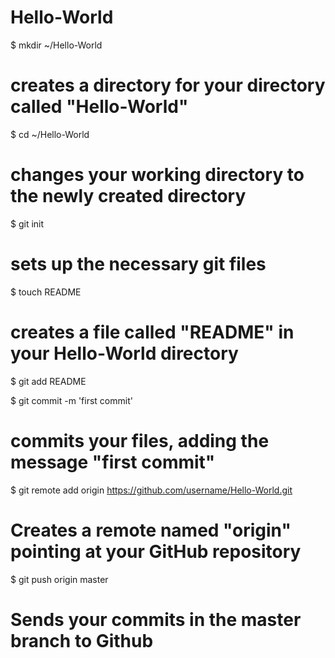 Hello-World
===========
$ mkdir ~/Hello-World
# creates a directory for your directory called "Hello-World"

$ cd ~/Hello-World
# changes your working directory to the newly created directory

$ git init
# sets up the necessary git files

$ touch README
# creates a file called "README" in your Hello-World directory

$ git add README

$ git commit -m 'first commit'
# commits your files, adding the message "first commit"

$ git remote add origin https://github.com/username/Hello-World.git
# Creates a remote named "origin" pointing at your GitHub repository

$ git push origin master
# Sends your commits in the master branch to Github
